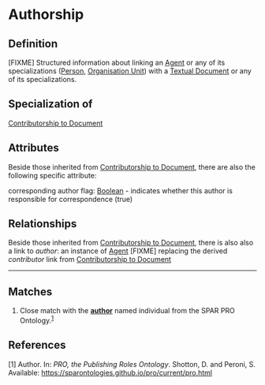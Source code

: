 # Authorship

## Definition
[FIXME] Structured information about linking an [Agent](../entities/Agent.md) or any of its specializations ([Person](../entities/Person.md), [Organisation Unit](../entities/Organisation_Unit.md)) with a [Textual Document](../entities/Textual_Document.md) or any of its specializations.

## Specialization of
[Contributorship to Document](Contributorship_to_Document.md)

## Attributes

Beside those inherited from [Contributorship to Document](Contributorship_to_Document.md#attributes), there are also the following specific attribute:

corresponding author flag: [Boolean](../datatypes/Boolean.md) - indicates whether this author is responsible for correspondence (true)

## Relationships

Beside those inherited from [Contributorship to Document](Contributorship_to_Document.md#relationships), there is also also a link to *author*: an instance of [Agent](../entities/Agent.md) 
[FIXME] replacing the derived *contributor* link from [Contributorship to Document](Contributorship_to_Document.md) 

---
## Matches
1. Close match with the **[author](https://sparontologies.github.io/pro/current/pro.html#d4e543)** named individual from the SPAR PRO Ontology.<sup>[1](#fn1)</sup>

## References
<a name="fn1">\[1\]</a> Author. In: *PRO, the Publishing Roles Ontology*. Shotton, D. and Peroni, S. Available: https://sparontologies.github.io/pro/current/pro.html
